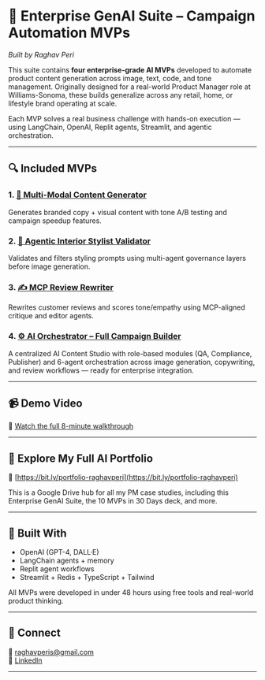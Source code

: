 # 🧠 Enterprise GenAI Suite – Campaign Automation MVPs  
_Built by Raghav Peri_

This suite contains **four enterprise-grade AI MVPs** developed to automate product content generation across image, text, code, and tone management. Originally designed for a real-world Product Manager role at Williams-Sonoma, these builds generalize across any retail, home, or lifestyle brand operating at scale.

Each MVP solves a real business challenge with hands-on execution — using LangChain, OpenAI, Replit agents, Streamlit, and agentic orchestration.

---

## 🔍 Included MVPs

### 1. [🧠 Multi-Modal Content Generator](./mvp1-multi-modal-content-generator)  
Generates branded copy + visual content with tone A/B testing and campaign speedup features.

### 2. [🎨 Agentic Interior Stylist Validator](./mvp2-agentic-ai-interior-stylist)  
Validates and filters styling prompts using multi-agent governance layers before image generation.

### 3. [✍️ MCP Review Rewriter](./mvp3-mcp-review-rewriter)  
Rewrites customer reviews and scores tone/empathy using MCP-aligned critique and editor agents.

### 4. [⚙️ AI Orchestrator – Full Campaign Builder](./mvp4-ai-orchestrator)  
A centralized AI Content Studio with role-based modules (QA, Compliance, Publisher) and 6-agent orchestration across image generation, copywriting, and review workflows — ready for enterprise integration.

---

## 📹 Demo Video  
🎥 [Watch the full 8-minute walkthrough](https://youtu.be/0Ht1q3K1rwE?si=a0_m8NHXDx2QEL88)

---

## 📁 Explore My Full AI Portfolio  
🔗 [https://bit.ly/portfolio-raghavperi](https://bit.ly/portfolio-raghavperi)

This is a Google Drive hub for all my PM case studies, including this Enterprise GenAI Suite, the 10 MVPs in 30 Days deck, and more.

---

## 🧠 Built With

- OpenAI (GPT-4, DALL·E)
- LangChain agents + memory
- Replit agent workflows
- Streamlit + Redis + TypeScript + Tailwind

All MVPs were developed in under 48 hours using free tools and real-world product thinking.

---

## 👋 Connect  
📧 raghavperis@gmail.com  
🔗 [LinkedIn](https://www.linkedin.com/in/raghavperi)

---

